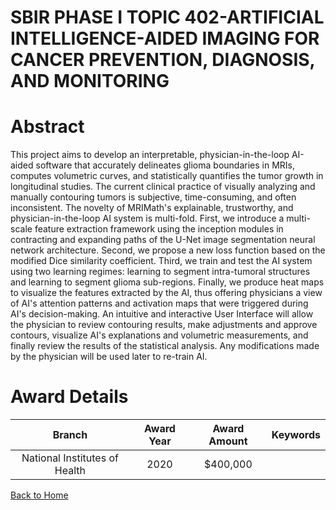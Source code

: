 
SBIR PHASE I TOPIC 402-ARTIFICIAL INTELLIGENCE-AIDED IMAGING FOR CANCER PREVENTION, DIAGNOSIS, AND MONITORING
=============================================================================================================

# Abstract


This project aims to develop an interpretable, physician-in-the-loop AI-aided software that accurately delineates glioma boundaries in MRIs, computes volumetric curves, and statistically quantifies the tumor growth in longitudinal studies. The current clinical practice of visually analyzing and manually contouring tumors is subjective, time-consuming, and often inconsistent. The novelty of MRIMath's explainable, trustworthy, and physician-in-the-loop AI system is multi-fold. First, we introduce a multi-scale feature extraction framework using the inception modules in contracting and expanding paths of the U-Net image segmentation neural network architecture. Second, we propose a new loss function based on the modified Dice similarity coefficient. Third, we train and test the AI system using two learning regimes: learning to segment intra-tumoral structures and learning to segment glioma sub-regions. Finally, we produce heat maps to visualize the features extracted by the AI, thus offering physicians a view of AI's attention patterns and activation maps that were triggered during AI's decision-making. An intuitive and interactive User Interface will allow the physician to review contouring results, make adjustments and approve contours, visualize AI's explanations and volumetric measurements, and finally review the results of the statistical analysis. Any modifications made by the physician will be used later to re-train AI.  

# Award Details

|Branch|Award Year|Award Amount|Keywords|
| :---: | :---: | :---: | :---: |
|National Institutes of Health|2020|$400,000||
  
  


[Back to Home](https://github.com/chrischow/dod_sbir_awards/Reports/CC/#918)
